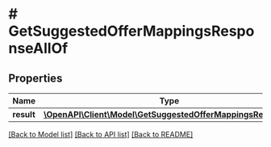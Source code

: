 # # GetSuggestedOfferMappingsResponseAllOf

## Properties

Name | Type | Description | Notes
------------ | ------------- | ------------- | -------------
**result** | [**\OpenAPI\Client\Model\GetSuggestedOfferMappingsResultDTO**](GetSuggestedOfferMappingsResultDTO.md) |  | [optional]

[[Back to Model list]](../../README.md#models) [[Back to API list]](../../README.md#endpoints) [[Back to README]](../../README.md)
